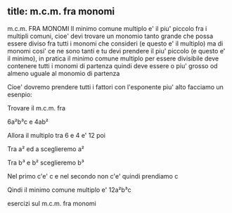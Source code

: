 title: m.c.m. fra monomi
---

m.c.m. FRA MONOMI
Il minimo comune multiplo e' il piu' piccolo fra i multipli comuni, cioe' devi trovare un monomio tanto grande che possa essere diviso fra tutti i monomi che consideri (e questo e' il multiplo) ma di monomi cosi' ce ne sono tanti e tu devi prendere il piu' piccolo (e questo e' il minimo), in pratica il minimo comune multiplo per essere divisibile deve contenere tutti i monomi di partenza quindi deve essere o piu' grosso od almeno uguale al monomio di partenza

Cioe' dovremo prendere tutti i fattori con l'esponente piu' alto facciamo un esenpio:

Trovare il m.c.m. fra

6a²b³c e 4ab²

Allora il multiplo tra 6 e 4 e' 12 poi

Tra a² ed a sceglieremo a²

Tra b³ e b² sceglieremo b³

Nel primo c'e' c e nel secondo non c'e' quindi prendiamo c

Qindi il minimo comune multiplo e' 12a²b³c



esercizi sul m.c.m. fra monomi

